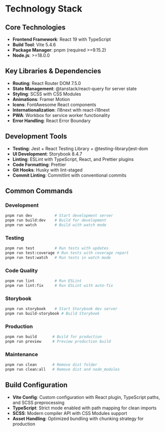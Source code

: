 # Technology Stack

## Core Technologies

- **Frontend Framework**: React 19 with TypeScript
- **Build Tool**: Vite 5.4.6
- **Package Manager**: pnpm (required >=9.15.2)
- **Node.js**: >=18.0.0

## Key Libraries & Dependencies

- **Routing**: React Router DOM 7.5.0
- **State Management**: @tanstack/react-query for server state
- **Styling**: SCSS with CSS Modules
- **Animations**: Framer Motion
- **Icons**: FontAwesome React components
- **Internationalization**: i18next with react-i18next
- **PWA**: Workbox for service worker functionality
- **Error Handling**: React Error Boundary

## Development Tools

- **Testing**: Jest + React Testing Library + @testing-library/jest-dom
- **UI Development**: Storybook 8.4.7
- **Linting**: ESLint with TypeScript, React, and Prettier plugins
- **Code Formatting**: Prettier
- **Git Hooks**: Husky with lint-staged
- **Commit Linting**: Commitlint with conventional commits

## Common Commands

### Development
```bash
pnpm run dev          # Start development server
pnpm run build:dev    # Build for development
pnpm run watch        # Build with watch mode
```

### Testing
```bash
pnpm run test         # Run tests with updates
pnpm run test:coverage # Run tests with coverage report
pnpm run test:watch   # Run tests in watch mode
```

### Code Quality
```bash
pnpm run lint         # Run ESLint
pnpm run lint:fix     # Run ESLint with auto-fix
```

### Storybook
```bash
pnpm run storybook    # Start Storybook dev server
pnpm run build-storybook # Build Storybook
```

### Production
```bash
pnpm run build       # Build for production
pnpm run preview     # Preview production build
```

### Maintenance
```bash
pnpm run clean       # Remove dist folder
pnpm run clean:all   # Remove dist and node_modules
```

## Build Configuration

- **Vite Config**: Custom configuration with React plugin, TypeScript paths, and SCSS preprocessing
- **TypeScript**: Strict mode enabled with path mapping for clean imports
- **SCSS**: Modern compiler API with CSS Modules support
- **Asset Handling**: Optimized bundling with chunking strategy for production